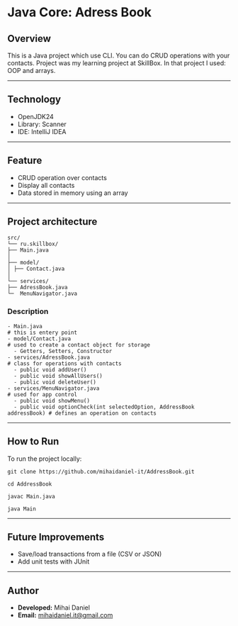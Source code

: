 # Java Core: Adress Book

## Overview

This is a Java project which use CLI. You can do CRUD operations with your contacts.
Project was my learning project at SkillBox. In that project I used: OOP and arrays.

---

## Technology 

- OpenJDK24
- Library: Scanner
- IDE: IntelliJ IDEA 

---

## Feature
- CRUD operation over contacts
- Display all contacts
- Data stored in memory using an array

---

## Project architecture
```
src/
└── ru.skillbox/
├── Main.java 
│
├── model/
│ ├── Contact.java 
│
└── services/
├── AdressBook.java 
└─  MenuNavigator.java
```
### Description
```
- Main.java                                                              # this is entery point                                
- model/Contact.java                                                     # used to create a contact object for storage
  - Getters, Setters, Constructor
- services/AdressBook.java                                               # class for operations with contacts
  - public void addUser() 
  - public void showAllUsers()
  - public void deleteUser()
- services/MenuNavigator.java                                            # used for app control
  - public void showMenu()
  - public void optionCheck(int selectedOption, AddressBook addressBook) # defines an operation on contacts
```
---

## How to Run

To run the project locally:

```
git clone https://github.com/mihaidaniel-it/AddressBook.git

cd AddressBook

javac Main.java

java Main
```
---

## Future Improvements
-  Save/load transactions from a file (CSV or JSON)
- Add unit tests with JUnit

---


## Author

- **Developed:** Mihai Daniel
- **Email:** [mihaidaniel.it@gmail.com](mailto:mihaidaniel.it@gmail.com)
